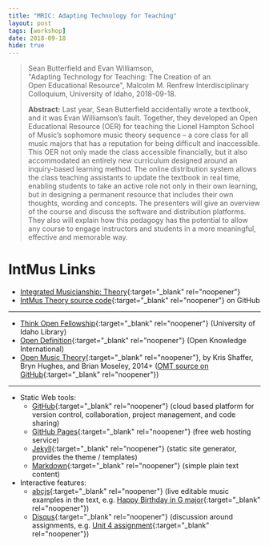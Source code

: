 ```yaml
---
title: "MRIC: Adapting Technology for Teaching"
layout: post
tags: [workshop]
date: 2018-09-18
hide: true
---
```


> Sean Butterfield and Evan Williamson, "Adapting Technology for Teaching: The Creation of an Open Educational Resource", 
> Malcolm M. Renfrew Interdisciplinary Colloquium, 
> University of Idaho, 
> 2018-09-18.
> 
> **Abstract:** Last year, Sean Butterfield accidentally wrote a textbook, and it was Evan Williamson’s fault. Together, they developed an Open Educational Resource (OER) for teaching the Lionel Hampton School of Music’s sophomore music theory sequence – a core class for all music majors that has a reputation for being difficult and inaccessible. This OER not only made the class accessible financially, but it also accommodated an entirely new curriculum designed around an inquiry-based learning method. The online distribution system allows the class teaching assistants to update the textbook in real time, enabling students to take an active role not only in their own learning, but in designing a permanent resource that includes their own thoughts, wording and concepts. The presenters will give an overview of the course and discuss the software and distribution platforms. They also will explain how this pedagogy has the potential to allow any course to engage instructors and students in a more meaningful, effective and memorable way.

# IntMus Links

- [Integrated Musicianship: Theory](https://intmus.github.io/inttheory18-19/){:target="_blank" rel="noopener"} 
- [IntMus Theory source code](https://github.com/intmus/inttheory18-19){:target="_blank" rel="noopener"} on GitHub

--------

- [Think Open Fellowship](https://libguides.uidaho.edu/THINKOPEN){:target="_blank" rel="noopener"} (University of Idaho Library)
- [Open Definition](https://opendefinition.org/){:target="_blank" rel="noopener"} (Open Knowledge International)
- [Open Music Theory](http://openmusictheory.com/){:target="_blank" rel="noopener"}, by Kris Shaffer, Bryn Hughes, and Brian Moseley, 2014+ ([OMT source on GitHub](https://github.com/openmusictheory/openmusictheory.github.io){:target="_blank" rel="noopener"})

---------

- Static Web tools:
    - [GitHub](https://github.com/){:target="_blank" rel="noopener"} (cloud based platform for version control, collaboration, project management, and code sharing)
    - [GitHub Pages](https://pages.github.com/){:target="_blank" rel="noopener"} (free web hosting service)
    - [Jekyll](https://jekyllrb.com/){:target="_blank" rel="noopener"} (static site generator, provides the theme / templates)
    - [Markdown](https://daringfireball.net/projects/markdown/){:target="_blank" rel="noopener"} (simple plain text content)
- Interactive features:
    - [abcjs](https://github.com/paulrosen/abcjs){:target="_blank" rel="noopener"} (live editable music examples in the text, e.g. [Happy Birthday in G major](https://intmus.github.io/inttheory18-19/02-int-scales-keys/b1-scales.html){:target="_blank" rel="noopener"})
    - [Disqus](https://disqus.com/){:target="_blank" rel="noopener"} (discussion around assignments, e.g. [Unit 4 assignment](https://intmus.github.io/inttheory18-19/assignments/Fall-semester/2018-09-17.html){:target="_blank" rel="noopener"})
